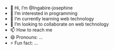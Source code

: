 - 👋 Hi, I’m @Ingabire-josephine
- 👀 I’m interested in  programming
- 🌱 I’m currently learning web technology
- 💞️ I’m looking to collaborate on web technology
- 📫 How to reach me 
- 😄 Pronouns: ...
- ⚡ Fun fact: ...

<!---
Ingabire-josephine/Ingabire-josephine is a ✨ special ✨ repository because its `README.md` (this file) appears on your GitHub profile.
You can click the Preview link to take a look at your changes.
--->
